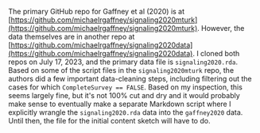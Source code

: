 The primary GitHub repo for Gaffney et al (2020) is at [https://github.com/michaelrgaffney/signaling2020mturk](https://github.com/michaelrgaffney/signaling2020mturk). However, the data themselves are in another repo at [https://github.com/michaelrgaffney/signaling2020data](https://github.com/michaelrgaffney/signaling2020data). I cloned both repos on July 17, 2023, and the primary data file is `signaling2020.rda`. Based on some of the script files in the `signaling2020mturk` repo, the authors did a few important data-cleaning steps, including filtering out the cases for which `CompleteSurvey == FALSE`. Based on my inspection, this seems largely fine, but it's not 100% cut and dry and it would probably make sense to eventually make a separate Markdown script where I explicitly wrangle the `signaling2020.rda` data into the `gaffney2020` data. Until then, the file for the initial content sketch will have to do.

